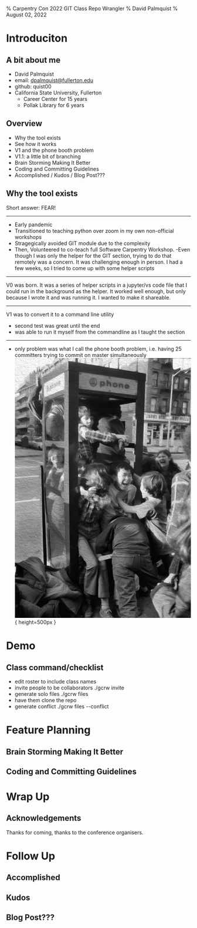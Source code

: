 % Carpentry Con 2022  GIT Class Repo Wrangler
% David Palmquist
% August 02, 2022

# Introduciton
## A bit about me
- David Palmquist
- email: dpalmquist@fullerton.edu
- github: quist00
- California State University, Fullerton
    - Career Center for 15 years
    - Pollak Library for 6 years

## Overview
- Why the tool exists
- See how it works
- V1 and the phone booth problem
- V1.1:  a little bit of branching
- Brain Storming Making It Better
- Coding and Committing Guidelines
- Accomplished / Kudos / Blog Post???

## Why the tool exists
Short answer: FEAR! 

------------------

- Early pandemic
- Transitioned to teaching python over zoom in my own non-official workshops
- Stragegically avoided GIT module due to the complexity
- Then, Volunteered to co-teach full Software Carpentry Workshop. 
    -Even though I was only the helper for the GIT section, trying to do that remotely was a concern.  It was challenging enough in person.  I had a few weeks, so I tried to come up with some helper scripts

------------------

V0 was born.  It was a series of helper scripts in a jupyter/vs code file that I could run in the background as the helper. It worked well enough, but only because I wrote it and was running it. I wanted to make it shareable.

------------------

V1 was to convert it to a command line utility
- second test was great until the end
- was able to run it myself from the commandline as I taught the section

------------------

- only problem was what I call the phone booth problem, i.e. having 25 committers trying to commit on master simultaneously
![Phone Booth Stuffing](images/phonebooth-p.png){ height=500px }

# Demo
## Class command/checklist
 - edit roster to include class names
 - invite people to be collaborators ./gcrw invite
 - generate solo files ./gcrw files
 - have them clone the repo
 - generate conflict ./gcrw files --conflict

# Feature Planning 


## Brain Storming Making It Better
## Coding and Committing Guidelines

# Wrap Up
## Acknowledgements
Thanks for coming, thanks to the conference organisers.

# Follow Up
## Accomplished
## Kudos
## Blog Post???